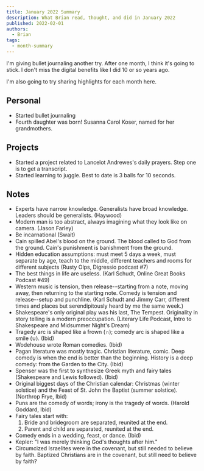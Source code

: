 ```yaml
---
title: January 2022 Summary
description: What Brian read, thought, and did in January 2022
published: 2022-02-01
authors:
  - Brian
tags:
  - month-summary
---
```


I'm giving bullet journaling another try. After one month, I think it's going to stick. I don't miss the digital benefits like I did 10 or so years ago.

I'm also going to try sharing highlights for each month here.

## Personal
- Started bullet journaling
- Fourth daughter was born! Susanna Carol Koser, named for her grandmothers.

## Projects
- Started a project related to Lancelot Andrewes's daily prayers. Step one is to get a transcript.
- Started learning to juggle. Best to date is 3 balls for 10 seconds.

## Notes
- Experts have narrow knowledge. Generalists have broad knowledge. Leaders should be generalists. (Haywood)
- Modern man is too abstract, always imagining what they look like on camera. (Jason Farley)
- Be incarnational (Swait)
- Cain spilled Abel's blood on the ground. The blood called to God from the ground. Cain's punishment is banishment from the ground.
- Hidden education assumptions: must meet 5 days a week, must separate by age, teach to the middle, different teachers and rooms for different subjects (Rusty Olps, Digressio podcast #7)
- The best things in life are useless. (Karl Schudt, Online Great Books Podcast #49)
- Western music is tension, then release--starting from a note, moving away, then returning to the starting note. Comedy is tension and release--setup and punchline. (Karl Schudt and Jimmy Carr, different times and places but serendipitously heard by me the same week.)
- Shakespeare's only original play was his last, The Tempest. Originality in story telling is a modern preoccupation. (Literary Life Podcast, Intro to Shakespeare and Midsummer Night's Dream)
- Tragedy arc is shaped like a frown (∩); comedy arc is shaped like a smile (∪). (Ibid)
- Wodehouse wrote Roman comedies. (Ibid)
- Pagan literature was mostly tragic. Christian literature, comic. Deep comedy is when the end is better than the beginning. History is a deep comedy: from the Garden to the City. (Ibid)
- Spenser was the first to synthesize Greek myth and fairy tales (Shakespeare and Lewis followed). (Ibid)
- Original biggest days of the Christian calendar: Christmas (winter solstice) and the Feast of St. John the Baptist (summer solstice). (Northrop Frye, Ibid)
- Puns are the comedy of words; irony is the tragedy of words. (Harold Goddard, Ibid)
- Fairy tales start with: 
  1. Bride and bridegroom are separated, reunited at the end.
  2. Parent and child are separated, reunited at the end.
- Comedy ends in a wedding, feast, or dance. (Ibid)
- Kepler: "I was merely thinking God's thoughts after him."
- Circumcized Israelites were in the covenant, but still needed to believe by faith. Baptized Christians are in the covenant, but still need to believe by faith?